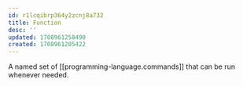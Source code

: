 ```yaml
---
id: r1lcqibrp364y2zcnj8a732
title: Function
desc: ''
updated: 1708961258490
created: 1708961205422
---
```


A named set of [[programming-language.commands]] that can be run whenever needed.